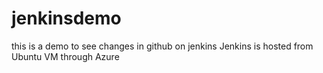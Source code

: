 # jenkinsdemo

this is a demo to see changes in github on jenkins
Jenkins is hosted from Ubuntu VM through Azure
